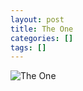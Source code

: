 ```yaml
---
layout: post
title: The One
categories: []
tags: []
---
```

![The One](https://m.media-amazon.com/images/M/MV5BNzY4YmUzMDAtMDYyZS00MTBmLWEzZDAtOGY3MDE2YjJkMGUxL2ltYWdlL2ltYWdlXkEyXkFqcGdeQXVyMTQxNzMzNDI@._V1.jpg)
